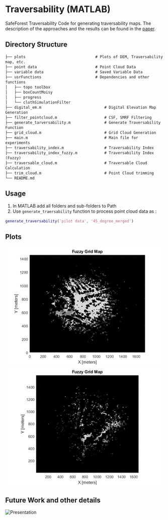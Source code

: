 # Traversability (MATLAB)
SafeForest Traversability Code for generating traversability maps. The description of the approaches and the results can be found in the [paper](https://openreview.net/pdf?id=Bbx8xClhG9).

## Directory Structure
```
├── plots                               # Plots of DEM, Traversability map, etc.
├── point data                          # Point Cloud Data
├── variable data                       # Saved Variable Data
├── usrFunctions                        # Dependencies and other functions
│   ├── topo toolbox
│   ├── boxCountMoisy
│   ├── progress
│   └── clothSimulationFilter
├── digital_em.m                            # Digital Elevation Map Generation     
├── filter_pointcloud.m                     # CSF, SMRF Filtering
├── generate_tarversability.m               # Generate Traversability Function
├── grid_cloud.m                            # Grid Cloud Generation
├── main.m                                  # Main file for experiments
├── traversability_index.m                  # Traversability Index 
├── traversability_index_fuzzy.m            # Traversability Index (Fuzzy)
├── traversable_cloud.m                     # Traversable Cloud Calculation
├── trim_cloud.m                            # Point Cloud trimming
└── README.md   
```

## Usage
1. In MATLAB add all folders and sub-folders to Path
2. Use `generate_traersability` function to process point cloud data as :  
```matlab
generate_traversability('pilot data', '45_degree_merged')
```

## Plots
![heuristic](plots/Readme/original.png)
![fuzzy](plots/Readme/45_deg_merged.png)

## Future Work and other details
![Presentation](https://docs.google.com/presentation/d/1FjiTaVrTupC7kUFLZzIZoNPIwGBiE9OCnC6yJ0Potgs/edit?usp=sharing)
